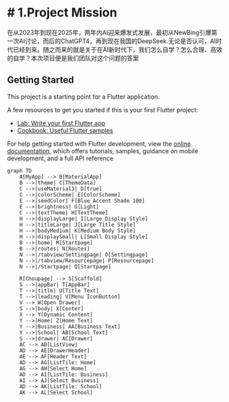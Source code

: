 # # 1.Project Mission

在从2023年到现在2025年，两年内AI迎来爆发式发展，最初从NewBing引爆第一次AI讨论，而后的ChatGPT4，再到现在我国的DeepSeek.无论是否认可，AI时代已经到来。随之而来的就是关于在AI新时代下，我们怎么自学？怎么合理、高效的自学？本次项目便是我们团队对这个问题的答案

## Getting Started

This project is a starting point for a Flutter application.

A few resources to get you started if this is your first Flutter project:

- [Lab: Write your first Flutter app](https://docs.flutter.dev/get-started/codelab)
- [Cookbook: Useful Flutter samples](https://docs.flutter.dev/cookbook)

For help getting started with Flutter development, view the
[online documentation](https://docs.flutter.dev/), which offers tutorials,
samples, guidance on mobile development, and a full API reference




```mermaid
graph TD
    A[MyApp] --> B[MaterialApp]
    B -->|theme| C[ThemeData]
    C -->|useMaterial3| D[true]
    C -->|colorScheme| E[ColorScheme]
    E -->|seedColor| F[Blue Accent Shade 100]
    E -->|brightness| G[Light]
    C -->|textTheme| H[TextTheme]
    H -->|displayLarge| I[Large Display Style]
    H -->|titleLarge| J[Large Title Style]
    H -->|bodyMedium| K[Medium Body Style]
    H -->|displaySmall| L[Small Display Style]
    B -->|home| M[Startpage]
    B -->|routes| N[Routes]
    N -->|/tabview/Settingpage| O[Settingpage]
    N -->|/tabview/Resourcepage| P[Resourcepage]
    N -->|/Startpage| Q[Startpage]

    R[Choupage] --> S[Scaffold]
    S -->|appBar| T[AppBar]
    T -->|title| U[Title Text]
    T -->|leading| V[Menu IconButton]
    V --> W[Open Drawer]
    S -->|body| X[Center]
    X --> Y[Dynamic Content]
    Y -->|Home| Z[Home Text]
    Y -->|Business| AA[Business Text]
    Y -->|School| AB[School Text]
    S -->|drawer| AC[Drawer]
    AC --> AD[ListView]
    AD --> AE[DrawerHeader]
    AE --> AF[Header Text]
    AD --> AG[ListTile: Home]
    AG --> AH[Select Home]
    AD --> AI[ListTile: Business]
    AI --> AJ[Select Business]
    AD --> AK[ListTile: School]
    AK --> AL[Select School]
  



```
